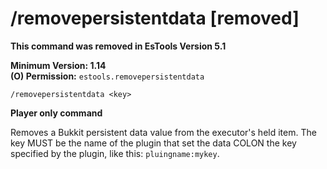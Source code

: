 # /removepersistentdata [removed]

**This command was removed in EsTools Version 5.1**

**Minimum Version: 1.14**  
**(O) Permission:** `estools.removepersistentdata`
```
/removepersistentdata <key>
```
**Player only command**

Removes a Bukkit persistent data value from the executor's held
item. The key MUST be the name of the plugin that set the data COLON
the key specified by the plugin, like this: `pluingname:mykey`.
